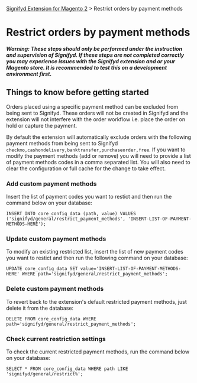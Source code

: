 [Signifyd Extension for Magento 2](../README.md) > Restrict orders by payment methods

# Restrict orders by payment methods

**_Warning: These steps should only be performed under the instruction and supervision of Signifyd. If these steps are not completed correctly you may experience issues with the Signifyd extension and or your Magento store. It is recommended to test this on a development environment first._**

## Things to know before getting started

Orders placed using a specific payment method can be excluded from being sent to Signifyd. These orders will not be created in Signifyd and the extension will not interfere with the order workflow i.e. place the order on hold or capture the payment.

By default the extension will automatically exclude orders with the following payment methods from being sent to Signifyd  `checkmo,cashondelivery,banktransfer,purchaseorder,free`. If you want to modify the payment methods (add or remove) you will need to provide a list of payment methods codes in a comma separated list. You will also need to clear the configuration or full cache for the change to take effect.

### Add custom payment methods

Insert the list of payment codes you want to restict and then run the command below on your database:

```
INSERT INTO core_config_data (path, value) VALUES ('signifyd/general/restrict_payment_methods', 'INSERT-LIST-OF-PAYMENT-METHODS-HERE');
```
### Update custom payment methods

To modify an existing restricted list, insert the list of new payment codes you want to restict and then run the following command on your database:

```
UPDATE core_config_data SET value='INSERT-LIST-OF-PAYMENT-METHODS-HERE' WHERE path='signifyd/general/restrict_payment_methods';
```
### Delete custom payment methods

To revert back to the extension's default restricted payment methods, just delete it from the database:

```
DELETE FROM core_config_data WHERE path='signifyd/general/restrict_payment_methods';
```

### Check current restriction settings

To check the current restricted payment methods, run the command below on your database:

```
SELECT * FROM core_config_data WHERE path LIKE 'signifyd/general/restrict%';
